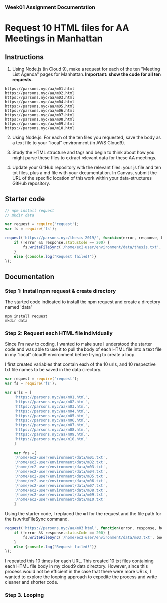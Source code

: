 ### Week01 Assignment Documentation
# Request 10 HTML files for AA Meetings in Manhattan 

Instructions
------
1. Using Node.js (in Cloud 9), make a request for each of the ten "Meeting List Agenda" pages for Manhattan. **Important: show the code for all ten requests.**
```
https://parsons.nyc/aa/m01.html  
https://parsons.nyc/aa/m02.html  
https://parsons.nyc/aa/m03.html  
https://parsons.nyc/aa/m04.html  
https://parsons.nyc/aa/m05.html  
https://parsons.nyc/aa/m06.html  
https://parsons.nyc/aa/m07.html  
https://parsons.nyc/aa/m08.html  
https://parsons.nyc/aa/m09.html  
https://parsons.nyc/aa/m10.html
```

2. Using Node.js: For each of the ten files you requested, save the body as a text file to your "local" environment (in AWS Cloud9).

3. Study the HTML structure and tags and begin to think about how you might parse these files to extract relevant data for these AA meetings.

4. Update your GitHub repository with the relevant files: your js file and ten txt files, plus a md file with your documentation. In Canvas, submit the URL of the specific location of this work within your data-structures GitHub repository.

## Starter code

```javascript
// npm install request
// mkdir data

var request = require('request');
var fs = require('fs');

request('https://parsons.nyc/thesis-2019/', function(error, response, body){
    if (!error && response.statusCode == 200) {
        fs.writeFileSync('/home/ec2-user/environment/data/thesis.txt', body);
    }
    else {console.log("Request failed!")}
});
```
Documentation
------
### Step 1: Install npm request & create directory  
The started code indicated to install the npm request and create a directory named 'data'

```
npm install request
mkdir data
```

### Step 2: Request each HTML file individually 
Since I'm new to coding, I wanted to make sure I understood the starter code and was able to use it to pull the body of each HTML file into a text file in my "local" cloud9 environment before trying to create a loop. 

I first created variables that contain each of the 10 urls, and 10 respective txt file names to be saved in the data directory. 
 
```javascript
var request = require('request');
var fs = require('fs');

var urls = [
    'https://parsons.nyc/aa/m01.html',  
    'https://parsons.nyc/aa/m02.html',  
    'https://parsons.nyc/aa/m03.html',  
    'https://parsons.nyc/aa/m04.html',  
    'https://parsons.nyc/aa/m05.html',  
    'https://parsons.nyc/aa/m06.html',  
    'https://parsons.nyc/aa/m07.html',  
    'https://parsons.nyc/aa/m08.html',  
    'https://parsons.nyc/aa/m09.html',  
    'https://parsons.nyc/aa/m10.html'
    ]
    
    var fns =[
    '/home/ec2-user/environment/data/m01.txt', 
    '/home/ec2-user/environment/data/m02.txt', 
    '/home/ec2-user/environment/data/m03.txt', 
    '/home/ec2-user/environment/data/m04.txt', 
    '/home/ec2-user/environment/data/m05.txt', 
    '/home/ec2-user/environment/data/m06.txt', 
    '/home/ec2-user/environment/data/m07.txt', 
    '/home/ec2-user/environment/data/m08.txt', 
    '/home/ec2-user/environment/data/m09.txt', 
    '/home/ec2-user/environment/data/m10.txt'
    ]
 ```

Using the starter code, I replaced the url for the request and the file path for the fs.writeFileSync command. 

```javascript
request('https://parsons.nyc/aa/m03.html', function(error, response, body){
    if (!error && response.statusCode == 200) {
        fs.writeFileSync('/home/ec2-user/environment/data/m03.txt', body);
    }
    else {console.log("Request failed!")}
});
```
I repeated this 10 times for each URL. This created 10 txt files containing each HTML file body in my cloud9 data directory. However, since this process would not be efficient in the case that there were more URLs, I wanted to explore the looping approach to expedite the process and write cleaner and shorter code. 

### Step 3. Looping 

